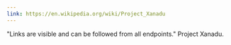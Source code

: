 ```yaml
---
link: https://en.wikipedia.org/wiki/Project_Xanadu
---
```

"Links are visible and can be followed from all endpoints." Project Xanadu.